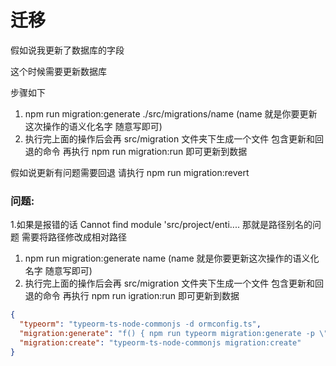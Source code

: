 # 迁移

假如说我更新了数据库的字段

这个时候需要更新数据库

步骤如下

1. npm run migration:generate ./src/migrations/name (name 就是你要更新这次操作的语义化名字 随意写即可)
2. 执行完上面的操作后会再 src/migration 文件夹下生成一个文件 包含更新和回退的命令 再执行 npm run migration:run 即可更新到数据

假如说更新有问题需要回退 请执行 npm run migration:revert

### 问题:

1.如果是报错的话 Cannot find module 'src/project/enti.... 那就是路径别名的问题 需要将路径修改成相对路径

1. npm run migration:generate name (name 就是你要更新这次操作的语义化名字 随意写即可)
2. 执行完上面的操作后会再 src/migration 文件夹下生成一个文件 包含更新和回退的命令 再执行 npm run igration:run 即可更新到数据

```json
{
  "typeorm": "typeorm-ts-node-commonjs -d ormconfig.ts",
  "migration:generate": "f() { npm run typeorm migration:generate -p \"./src/migrations/$@\"; }; f",
  "migration:create": "typeorm-ts-node-commonjs migration:create"
}
```
